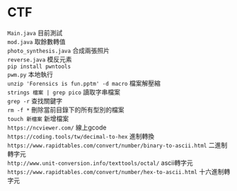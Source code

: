 # CTF
`Main.java` 目前測試\
`mod.java` 取餘數轉值\
`photo_synthesis.java` 合成兩張照片\
`reverse.java` 模反元素 \
`pip install pwntools` \
`pwm.py` 本地執行 \
`unzip 'Forensics is fun.pptm' -d macro` 檔案解壓縮 \
`strings 檔案 | grep pico` 讀取字串檔案\
`grep -r` 查找關鍵字\
`rm -f *` 刪除當前目錄下的所有型別的檔案\
`touch 新檔案` 新增檔案 \
`https://ncviewer.com/` 線上gcode \
`https://coding.tools/tw/decimal-to-hex` 進制轉換\
`https://www.rapidtables.com/convert/number/binary-to-ascii.html` 二進制轉字元\
`http://www.unit-conversion.info/texttools/octal/` ascii轉字元\
`https://www.rapidtables.com/convert/number/hex-to-ascii.html` 十六進制轉字元

